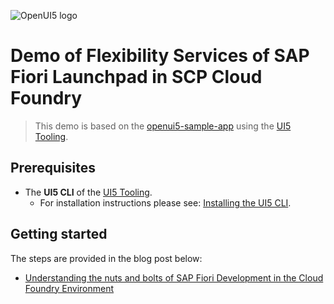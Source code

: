 ![OpenUI5 logo](http://openui5.org/images/OpenUI5_new_big_side.png)

# Demo of Flexibility Services of SAP Fiori Launchpad in SCP Cloud Foundry

> This demo is based on the [openui5-sample-app](https://github.com/SAP/openui5-sample-app.git) using the [UI5 Tooling](https://github.com/SAP/ui5-tooling).

## Prerequisites
- The **UI5 CLI** of the [UI5 Tooling](https://github.com/SAP/ui5-tooling#installing-the-ui5-cli).
    - For installation instructions please see: [Installing the UI5 CLI](https://github.com/SAP/ui5-tooling#installing-the-ui5-cli).

## Getting started
The steps are provided in the blog post below:

- [Understanding the nuts and bolts of SAP Fiori Development in the Cloud Foundry Environment](https://blogs.sap.com/2020/06/22/understanding-the-nuts-and-bolts-of-sap-fiori-development-for-cloud-foundry)